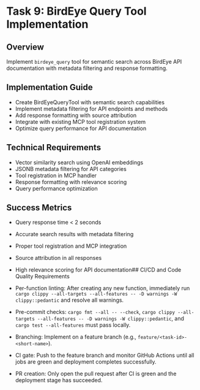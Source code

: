# Task 9: BirdEye Query Tool Implementation

## Overview
Implement `birdeye_query` tool for semantic search across BirdEye API documentation with metadata filtering and response formatting.

## Implementation Guide
- Create BirdEyeQueryTool with semantic search capabilities
- Implement metadata filtering for API endpoints and methods
- Add response formatting with source attribution
- Integrate with existing MCP tool registration system
- Optimize query performance for API documentation

## Technical Requirements
- Vector similarity search using OpenAI embeddings
- JSONB metadata filtering for API categories
- Tool registration in MCP handler
- Response formatting with relevance scoring
- Query performance optimization

## Success Metrics
- Query response time < 2 seconds
- Accurate search results with metadata filtering
- Proper tool registration and MCP integration
- Source attribution in all responses
- High relevance scoring for API documentation## CI/CD and Code Quality Requirements

- Per-function linting: After creating any new function, immediately run `cargo clippy --all-targets --all-features -- -D warnings -W clippy::pedantic` and resolve all warnings.
- Pre-commit checks: `cargo fmt --all -- --check`, `cargo clippy --all-targets --all-features -- -D warnings -W clippy::pedantic`, and `cargo test --all-features` must pass locally.
- Branching: Implement on a feature branch (e.g., `feature/<task-id>-<short-name>`).
- CI gate: Push to the feature branch and monitor GitHub Actions until all jobs are green and deployment completes successfully.
- PR creation: Only open the pull request after CI is green and the deployment stage has succeeded.
